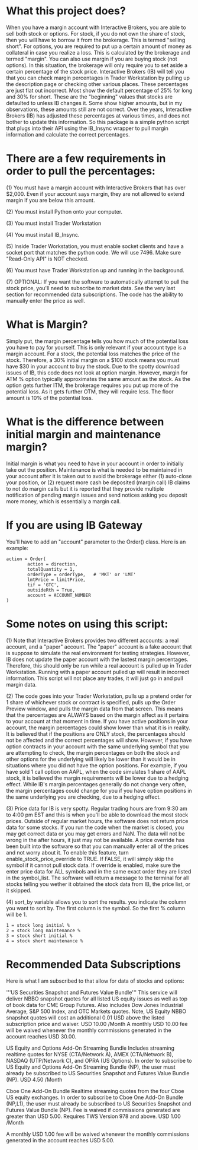 # What this project does?
When you have a margin account with Interactive Brokers, you are able to sell both stock or options.
For stock, if you do not own the share of stock, then you will have to borrow it from the brokerage. This is termed "selling short".
For options, you are required to put up a certain amount of money as collateral in case you realize a loss. This is calculated by the brokerage and termed "margin".
You can also use margin if you are buying stock (not options). In this situation, the brokerage will only require you to set aside a certain percentage of the stock price.
Interactive Brokers (IB) will tell you that you can check margin percentages in Trader Workstation by pulling up the description page or checking other various places.
These percentages are just flat out incorrect. 
Most show the default percentage of 25% for long and 30% for short. These are the "beginning" values that stocks are defaulted to unless IB changes it.
Some show higher amounts, but in my observations, these amounts still are not correct.
Over the years, Interactive Brokers (IB) has adjusted these percentages at various times, and does not bother to update this information.
So this package is a simple python script that plugs into their API using the IB_Insync wrapper to pull margin information and calculate the correct percentages.

# There are a few requirements in order to pull the percentages:

(1) You must have a margin account with Interactive Brokers that has over $2,000. Even if your account says margin, they are not allowed to extend margin if you are below this amount.

(2) You must install Python onto your computer.

(3) You must install Trader Workstation

(4) You must install IB_Insync.

(5) Inside Trader Workstation, you must enable socket clients and have a socket port that matches the python code. We will use 7496. Make sure "Read-Only API" is NOT checked.

(6) You must have Trader Workstation up and running in the background.

(7) OPTIONAL: If you want the software to automatically attempt to pull the stock price, you'll need to subscribe to market data. See the very last section for recommended data subscriptions. The code has the ability to manually enter the price as well.


# What is Margin?
Simply put, the margin percentage tells you how much of the potential loss you have to pay for yourself. This is only relevant if your account type is a margin account.
For a stock, the potential loss matches the price of the stock. Therefore, a 30% initial margin on a $100 stock means you must have $30 in your account to buy the stock.
Due to the spotty download issues of IB, this code does not look at option margin. However, margin for ATM % option typically approximates the same amount as the stock.
As the option gets further ITM, the brokerage requires you put up more of the potential loss. As it gets further OTM, they will require less. The floor amount is 10% of the potential loss.

# What is the difference between initial margin and maintenance margin?
Initial margin is what you need to have in your account in order to initially take out the position.
Maintenance is what is needed to be maintained in your account after it is taken out to avoid the brokerage either (1) auto-close your position, or (2) request more cash be deposited (margin call)
IB claims to not do margin calls but it is reported that they provide multiple notification of pending margin issues and send notices asking you deposit more money, which is essentially a margin call.

# If you are using IB Gateway
You'll have to add an "account" parameter to the Order() class. Here is an example:

    action = Order(
            action = direction,
            totalQuantity = 1,
            orderType = orderType,   # 'MKT' or 'LMT'
            lmtPrice = limitPrice,
            tif = 'GTC',
            outsideRth = True,
            account = ACCOUNT_NUMBER
    )

# Some notes on using this script:
(1) Note that Interactive Brokers provides two different accounts: a real account, and a "paper" account. 
    The "paper" account is a fake account that is suppose to simulate the real environment for testing strategies.
    However, IB does not update the paper account with the lastest margin percentages.
    Therefore, this should only be run while a real account is pulled up in Trader Workstation. Running with a paper account pulled up will result in incorrect information.
    This script will not place any trades, it will just go in and pull margin data.

(2) The code goes into your Trader Workstation, pulls up a pretend order for 1 share of whichever stock or contract is specified, pulls up the Order Preview window,
    and pulls the margin data from that screen.
    This means that the percentages are ALWAYS based on the margin affect as it pertains to your account at that moment in time.
    If you have active positions in your account, the margin percentages could show lower than what it is in reality.
    It is believed that if the positions are ONLY stock, the percentages should not be affected and the correct percentages will show.
    However, if you have option contracts in your account with the same underlying symbol that you are attempting to check, the margin percentages on both the stock and other options 
    for the underlying will likely be lower than it would be in situations where you did not have the option positions.
    For example, if you have sold 1 call option on AAPL, when the code simulates 1 share of AAPL stock, it is believed the margin requirements will be lower due to a hedging effect.
    While IB's margin percentages generally do not change very often, the margin percentages could change for you if you have option positions in the same underlying you are checking, 
    due to a hedging effect.

(3) Price data for IB is very spotty. Regular trading hours are from 9:30 am to 4:00 pm EST and this is when you'll be able to download the most stock prices. Outside of regular market hours,
    the software does not return price data for some stocks. If you run the code when the market is closed, you may get correct data or you may get errors and NaN. 
    The data will not be wrong in the after hours, it just may not be available.
    A price override has been built into the software so that you can manually enter all of the prices and not worry about it.
    To enable this feature, turn enable_stock_price_override to TRUE. If FALSE, it will simply skip the symbol if it cannot pull stock data.
    If override is enabled, make sure the enter price data for ALL symbols and in the same exact order they are listed in the symbol_list.
    The software will return a message to the terminal for all stocks telling you wether it obtained the stock data from IB, the price list, or it skipped.

(4) sort_by variable allows you to sort the results. you indicate the column you want to sort by. The first column is the symbol. So the first % column will be 1.

    1 = stock long initial %
    2 = stock long maintenance %
    3 = stock short initial %
    4 = stock short maintenance %

# Recommended Data Subscriptions
Here is what I am subscribed to that allow for data of stocks and options:

'''US Securities Snapshot and Futures Value Bundle'''
This service will deliver NBBO snapshot quotes for all listed US equity issues as well as top of book data for CME Group Futures. Also includes Dow Jones Industrial Average, S&P 500 Index, and OTC Markets quotes. Note, US Equity NBBO snapshot quotes will cost an additional 0.01 USD above the listed subscription price and waiver.
USD 10.00 /Month
A monthly USD 10.00 fee will be waived whenever the monthly commissions generated in the account reaches USD 30.00.

US Equity and Options Add-On Streaming Bundle
Includes streaming realtime quotes for NYSE (CTA/Network A), AMEX (CTA/Network B), NASDAQ (UTP/Network C), and OPRA (US Options). In order to subscribe to US Equity and Options Add-On Streaming Bundle (NP), the user must already be subscribed to US Securities Snapshot and Futures Value Bundle (NP).
USD 4.50 /Month

Cboe One Add-On Bundle
Realtime streaming quotes from the four Cboe US equity exchanges. In order to subscribe to Cboe One Add-On Bundle (NP,L1), the user must already be subscribed to US Securities Snapshot and Futures Value Bundle (NP). Fee is waived if commissions generated are greater than USD 5.00. Requires TWS Version 978 and above.
USD 1.00 /Month

A monthly USD 1.00 fee will be waived whenever the monthly commissions generated in the account reaches USD 5.00.
